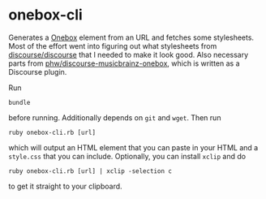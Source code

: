 # onebox-cli
Generates a [Onebox](https://github.com/discourse/onebox) element from an URL and fetches some stylesheets. Most of the effort went into figuring out what stylesheets from [discourse/discourse](https://github.com/discourse/discourse) that I needed to make it look good. Also necessary parts from [phw/discourse-musicbrainz-onebox](https://github.com/phw/discourse-musicbrainz-onebox), which is written as a Discourse plugin.

Run

    bundle

before running. Additionally depends on `git` and `wget`. Then run

    ruby onebox-cli.rb [url]

which will output an HTML element that you can paste in your HTML and a `style.css` that you can include. Optionally, you can install `xclip` and do

    ruby onebox-cli.rb [url] | xclip -selection c

to get it straight to your clipboard.
